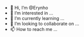 - 👋 Hi, I’m @Erynho
- 👀 I’m interested in ...
- 🌱 I’m currently learning ...
- 💞️ I’m looking to collaborate on ...
- 📫 How to reach me ...

<!---
Erynho/Erynho is a ✨ special ✨ repository because its `README.md` (this file) appears on your GitHub profile.
You can click the Preview link to take a look at your changes.
--->
